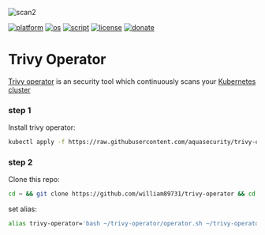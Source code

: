 ![scan2](https://user-images.githubusercontent.com/68069659/210850710-ed7f822d-22b4-4604-9a09-a893af8f82d1.gif)



[![platform](https://img.shields.io/badge/platform-kubernetes-blue)](https://kubernetes.io/)
[![os](https://img.shields.io/badge/os-linux-red)](https://www.linux.org/)
[![script](https://img.shields.io/badge/script-bash-orange)](https://www.gnu.org/software/bash/)
[![license](https://img.shields.io/badge/license-Apache--2.0-yellowgreen)](https://apache.org/licenses/LICENSE-2.0)
[![donate](https://img.shields.io/badge/donate-wango-blue)](https://www.wango.org/donate.aspx)
# Trivy Operator

[Trivy operator](https://aquasecurity.github.io/trivy-operator/v0.10.1/) is an security tool which continuously scans your [Kubernetes cluster](https://kubernetes.io/)

### step 1

Install trivy operator:

```bash
kubectl apply -f https://raw.githubusercontent.com/aquasecurity/trivy-operator/v0.10.1/deploy/static/trivy-operator.yaml
```

### step 2

Clone this repo:

```bash
cd ~ && git clone https://github.com/william89731/trivy-operator && cd trivy-operator
```

set alias:

```bash
alias trivy-operator='bash ~/trivy-operator/operator.sh ~/trivy-operator/namespace.txt'
```






